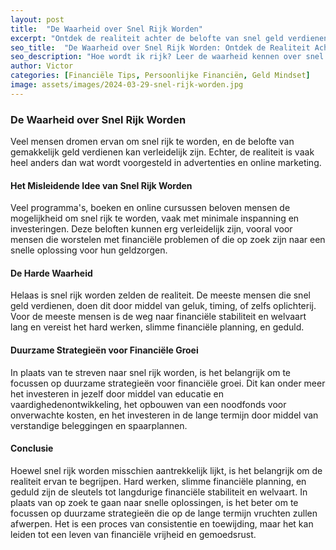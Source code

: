 ```yaml
---
layout: post
title:  "De Waarheid over Snel Rijk Worden"
excerpt: "Ontdek de realiteit achter de belofte van snel geld verdienen"
seo_title:  "De Waarheid over Snel Rijk Worden: Ontdek de Realiteit Achter de Belofte"
seo_description: "Hoe wordt ik rijk? Leer de waarheid kennen over snel rijk worden en ontdek waarom het geen realistische of duurzame strategie is. Ontdek hoe hard werken, slimme financiële planning en geduld de sleutels zijn tot langdurige financiële stabiliteit en welvaart."
author: Victor
categories: [Financiële Tips, Persoonlijke Financiën, Geld Mindset]
image: assets/images/2024-03-29-snel-rijk-worden.jpg
---
```


### De Waarheid over Snel Rijk Worden

Veel mensen dromen ervan om snel rijk te worden, en de belofte van gemakkelijk geld verdienen kan verleidelijk zijn. Echter, de realiteit is vaak heel anders dan wat wordt voorgesteld in advertenties en online marketing.

#### Het Misleidende Idee van Snel Rijk Worden

Veel programma's, boeken en online cursussen beloven mensen de mogelijkheid om snel rijk te worden, vaak met minimale inspanning en investeringen. Deze beloften kunnen erg verleidelijk zijn, vooral voor mensen die worstelen met financiële problemen of die op zoek zijn naar een snelle oplossing voor hun geldzorgen.

#### De Harde Waarheid

Helaas is snel rijk worden zelden de realiteit. De meeste mensen die snel geld verdienen, doen dit door middel van geluk, timing, of zelfs oplichterij. Voor de meeste mensen is de weg naar financiële stabiliteit en welvaart lang en vereist het hard werken, slimme financiële planning, en geduld.

#### Duurzame Strategieën voor Financiële Groei

In plaats van te streven naar snel rijk worden, is het belangrijk om te focussen op duurzame strategieën voor financiële groei. Dit kan onder meer het investeren in jezelf door middel van educatie en vaardighedenontwikkeling, het opbouwen van een noodfonds voor onverwachte kosten, en het investeren in de lange termijn door middel van verstandige beleggingen en spaarplannen.

#### Conclusie

Hoewel snel rijk worden misschien aantrekkelijk lijkt, is het belangrijk om de realiteit ervan te begrijpen. Hard werken, slimme financiële planning, en geduld zijn de sleutels tot langdurige financiële stabiliteit en welvaart. In plaats van op zoek te gaan naar snelle oplossingen, is het beter om te focussen op duurzame strategieën die op de lange termijn vruchten zullen afwerpen. Het is een proces van consistentie en toewijding, maar het kan leiden tot een leven van financiële vrijheid en gemoedsrust.
